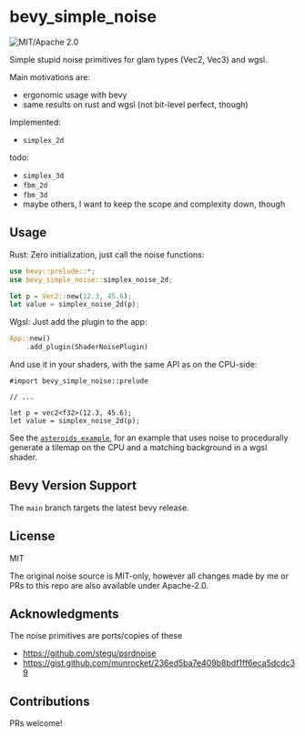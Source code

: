 # bevy_simple_noise

<!-- [![crates.io](https://img.shields.io/crates/v/bevy_simple_noise.svg)](https://crates.io/crates/bevy_simple_noise) -->
![MIT/Apache 2.0](https://img.shields.io/badge/license-MIT%2FApache-blue.svg)
<!-- [![crates.io](https://img.shields.io/crates/d/bevy_simple_noise.svg)](https://crates.io/crates/bevy_simple_noise) -->
<!-- [![docs.rs](https://img.shields.io/docsrs/bevy_simple_noise)](https://docs.rs/bevy_simple_noise) -->

Simple stupid noise primitives for glam types (Vec2, Vec3) and wgsl.

Main motivations are:

- ergonomic usage with bevy 
- same results on rust and wgsl (not bit-level perfect, though)

Implemented:

- `simplex_2d`

todo:

- `simplex_3d`
- `fbm_2d`
- `fbm_3d`
- maybe others, I want to keep the scope and complexity down, though

## Usage

Rust: Zero initialization, just call the noise functions:

```rust
use bevy::prelude::*;
use bevy_simple_noise::simplex_noise_2d;

let p = Vec2::new(12.3, 45.6);
let value = simplex_noise_2d(p);
```

Wgsl: Just add the plugin to the app:

```rust ignore
App::new()
    .add_plugin(ShaderNoisePlugin)
```

And use it in your shaders, with the same API as on the CPU-side:

```wgsl
#import bevy_simple_noise::prelude

// ...

let p = vec2<f32>(12.3, 45.6);
let value = simplex_noise_2d(p);
```

See the [`asteroids example`](./examples/asteroids.rs), for an example that uses noise to procedurally generate a tilemap on the CPU and a matching background in a wgsl shader.

## Bevy Version Support

The `main` branch targets the latest bevy release.

## License

MIT

The original noise source is MIT-only, however all changes made by me or PRs to this repo are also available under Apache-2.0.

## Acknowledgments

The noise primitives are ports/copies of these

- https://github.com/stegu/psrdnoise
- https://gist.github.com/munrocket/236ed5ba7e409b8bdf1ff6eca5dcdc39

## Contributions

PRs welcome!